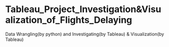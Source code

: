 # Tableau_Project_Investigation&Visualization_of_Flights_Delaying
Data Wrangling(by python) and Investigating(by Tableau) & Visualization(by Tableau)

